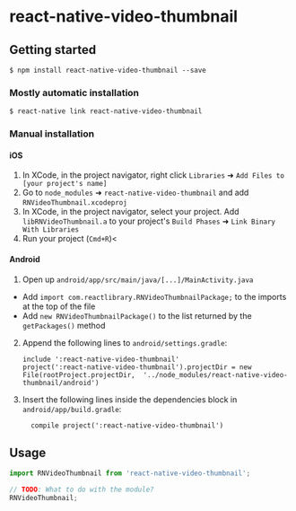 
# react-native-video-thumbnail

## Getting started

`$ npm install react-native-video-thumbnail --save`

### Mostly automatic installation

`$ react-native link react-native-video-thumbnail`

### Manual installation


#### iOS

1. In XCode, in the project navigator, right click `Libraries` ➜ `Add Files to [your project's name]`
2. Go to `node_modules` ➜ `react-native-video-thumbnail` and add `RNVideoThumbnail.xcodeproj`
3. In XCode, in the project navigator, select your project. Add `libRNVideoThumbnail.a` to your project's `Build Phases` ➜ `Link Binary With Libraries`
4. Run your project (`Cmd+R`)<

#### Android

1. Open up `android/app/src/main/java/[...]/MainActivity.java`
  - Add `import com.reactlibrary.RNVideoThumbnailPackage;` to the imports at the top of the file
  - Add `new RNVideoThumbnailPackage()` to the list returned by the `getPackages()` method
2. Append the following lines to `android/settings.gradle`:
  	```
  	include ':react-native-video-thumbnail'
  	project(':react-native-video-thumbnail').projectDir = new File(rootProject.projectDir, 	'../node_modules/react-native-video-thumbnail/android')
  	```
3. Insert the following lines inside the dependencies block in `android/app/build.gradle`:
  	```
      compile project(':react-native-video-thumbnail')
  	```

## Usage
```javascript
import RNVideoThumbnail from 'react-native-video-thumbnail';

// TODO: What to do with the module?
RNVideoThumbnail;
```
  
